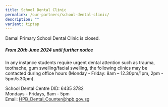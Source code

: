 ```yaml
---
title: School Dental Clinic
permalink: /our-partners/school-dental-clinic/
description: ""
variant: tiptap
---
```

Damai Primary School Dental Clinic is closed.
##### **From 20th June 2024 until further notice**
In any instance students require urgent dental attention such as trauma, toothache, gum swelling/facial swelling, the following clinics may be contacted during office hours (Monday - Friday: 8am – 12.30pm/1pm, 2pm - 5pm/5.30pm).

School Dental Centre DID: 6435 3782 <br>
Mondays - Fridays, 8am - 5pm <br>
Email:&nbsp;[HPB\_Dental\_Counter@hpb.gov.sg](mailto:HPB_Dental_Counter@hpb.gov.sg)